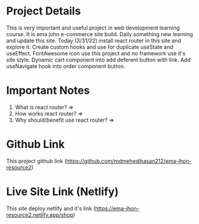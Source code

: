 # Project Details

This is very important and useful project in web development learning course. It is ema john e-commerce site build. Daily something new learning and update this site. Today (3/31/22) install react router in this site and explore it. Create custom hooks and use for duplicate useState and useEffect. FontAwesome icon use this project and no framework use it's site style. Dynamic cart component into add deferent button with link. Add useNavigate hook into order component button.

# Important Notes
1. What is react router?
=> 
2. How works react router?
=> 
3. Why should/benefit use react router?
=> 

# Github Link

This project github link (https://github.com/mdmehedihasan212/ema-jhon-resource2)

# Live Site Link (Netlify)

This site deploy netlify and it's link (https://ema-jhon-resource2.netlify.app/shop)
